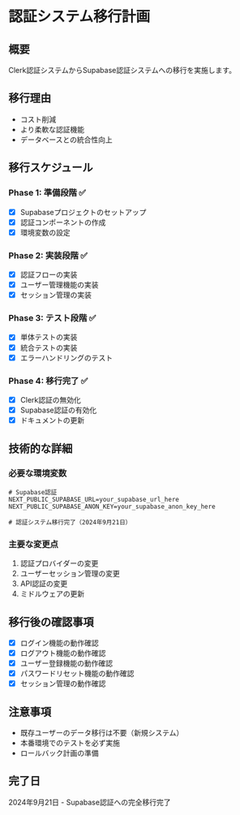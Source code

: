 # 認証システム移行計画

## 概要
Clerk認証システムからSupabase認証システムへの移行を実施します。

## 移行理由
- コスト削減
- より柔軟な認証機能
- データベースとの統合性向上

## 移行スケジュール

### Phase 1: 準備段階 ✅
- [x] Supabaseプロジェクトのセットアップ
- [x] 認証コンポーネントの作成
- [x] 環境変数の設定

### Phase 2: 実装段階 ✅
- [x] 認証フローの実装
- [x] ユーザー管理機能の実装
- [x] セッション管理の実装

### Phase 3: テスト段階 ✅
- [x] 単体テストの実装
- [x] 統合テストの実装
- [x] エラーハンドリングのテスト

### Phase 4: 移行完了 ✅
- [x] Clerk認証の無効化
- [x] Supabase認証の有効化
- [x] ドキュメントの更新

## 技術的な詳細

### 必要な環境変数
```env
# Supabase認証
NEXT_PUBLIC_SUPABASE_URL=your_supabase_url_here
NEXT_PUBLIC_SUPABASE_ANON_KEY=your_supabase_anon_key_here

# 認証システム移行完了（2024年9月21日）
```

### 主要な変更点
1. 認証プロバイダーの変更
2. ユーザーセッション管理の変更
3. API認証の変更
4. ミドルウェアの更新

## 移行後の確認事項
- [x] ログイン機能の動作確認
- [x] ログアウト機能の動作確認
- [x] ユーザー登録機能の動作確認
- [x] パスワードリセット機能の動作確認
- [x] セッション管理の動作確認

## 注意事項
- 既存ユーザーのデータ移行は不要（新規システム）
- 本番環境でのテストを必ず実施
- ロールバック計画の準備

## 完了日
2024年9月21日 - Supabase認証への完全移行完了
